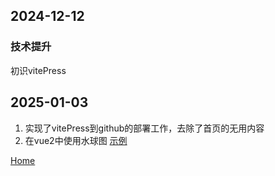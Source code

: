 ## 2024-12-12
### 技术提升
初识vitePress

## 2025-01-03
1. 实现了vitePress到github的部署工作，去除了首页的无用内容
2. 在vue2中使用水球图 [示例](./20250103.md)

[Home](/)
